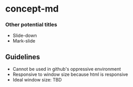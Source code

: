 # concept-md

### Other potential titles

+ Slide-down
+ Mark-slide

## Guidelines

+ Cannot be used in github's oppressive environment
+ Responsive to window size because html is responsive
+ Ideal window size: TBD
